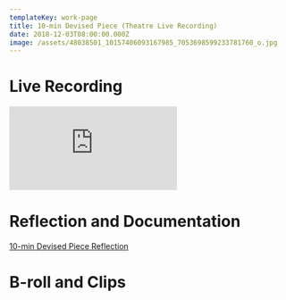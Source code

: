 ```yaml
---
templateKey: work-page
title: 10-min Devised Piece (Theatre Live Recording)
date: 2018-12-03T08:00:00.000Z
image: /assets/48038501_10157406093167985_7053698599233781760_o.jpg
---
```

# Live Recording

<div class="lines-1"></div>

<div class="video-container"><iframe src="https://www.youtube.com/embed/https://youtu.be/b-fZyirWg0g" class="video" frameborder="0" allow="accelerometer; autoplay; encrypted-media; gyroscope; picture-in-picture" allowfullscreen></iframe></div>

<div class="lines-1"></div>

# Reflection and Documentation 

<div class="lines-1"></div>

[10-min Devised Piece Reflection](/assets/reflection-of-project-2.pdf)

<div class="lines-1"></div>

# B-roll and Clips